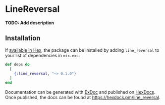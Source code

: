 # LineReversal

**TODO: Add description**

## Installation

If [available in Hex](https://hex.pm/docs/publish), the package can be installed
by adding `line_reversal` to your list of dependencies in `mix.exs`:

```elixir
def deps do
  [
    {:line_reversal, "~> 0.1.0"}
  ]
end
```

Documentation can be generated with [ExDoc](https://github.com/elixir-lang/ex_doc)
and published on [HexDocs](https://hexdocs.pm). Once published, the docs can
be found at <https://hexdocs.pm/line_reversal>.

